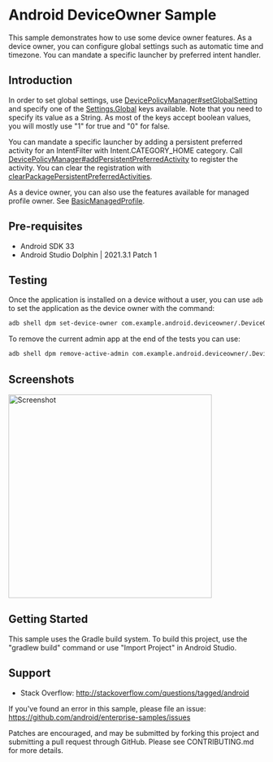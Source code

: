 
Android DeviceOwner Sample
===================================

This sample demonstrates how to use some device owner features. As a device owner, you can configure
global settings such as automatic time and timezone. You can mandate a specific launcher by
preferred intent handler.

Introduction
------------

In order to set global settings, use [DevicePolicyManager#setGlobalSetting][1] and specify one of the [Settings.Global][2] keys available. Note that you need to specify its value as a String. As most of the keys accept boolean values, you will mostly use "1" for true and "0" for false.

You can mandate a specific launcher by adding a persistent preferred activity for an IntentFilter with Intent.CATEGORY_HOME category. Call [DevicePolicyManager#addPersistentPreferredActivity][3] to register the activity. You can clear the registration with [clearPackagePersistentPreferredActivities][4].

As a device owner, you can also use the features available for managed profile owner. See
[BasicManagedProfile][5].

[1]: https://developer.android.com/reference/android/app/admin/DevicePolicyManager#setGlobalSetting(android.content.ComponentName,%20java.lang.String,%20java.lang.String)
[2]: http://developer.android.com/reference/android/provider/Settings.Global.html
[3]: https://developer.android.com/reference/android/app/admin/DevicePolicyManager#addPersistentPreferredActivity(android.content.ComponentName,%20android.content.IntentFilter,%20android.content.ComponentName)
[4]: https://developer.android.com/reference/android/app/admin/DevicePolicyManager.html#clearPackagePersistentPreferredActivities(android.content.ComponentName,%20java.lang.String)
[5]: https://github.com/android/enterprise-samples/tree/main/BasicManagedProfile

Pre-requisites
--------------

- Android SDK 33
- Android Studio Dolphin | 2021.3.1 Patch 1

Testing
-------

Once the application is installed on a device without a user, you can use `adb` to set the application as the device owner with the command:

```bash
adb shell dpm set-device-owner com.example.android.deviceowner/.DeviceOwnerReceiver
```

To remove the current admin app at the end of the tests you can use:

```bash
adb shell dpm remove-active-admin com.example.android.deviceowner/.DeviceOwnerReceiver
```

Screenshots
-------------

<img src="screenshots/1-main.png" height="400" alt="Screenshot"/> 

Getting Started
---------------

This sample uses the Gradle build system. To build this project, use the
"gradlew build" command or use "Import Project" in Android Studio.

Support
-------

- Stack Overflow: http://stackoverflow.com/questions/tagged/android

If you've found an error in this sample, please file an issue:
https://github.com/android/enterprise-samples/issues

Patches are encouraged, and may be submitted by forking this project and
submitting a pull request through GitHub. Please see CONTRIBUTING.md for more details.
